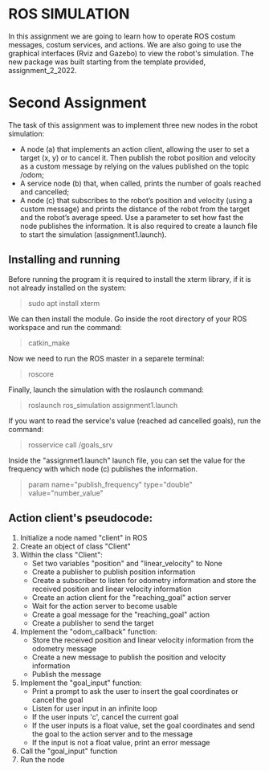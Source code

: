 ROS SIMULATION
===================

In this assignment we are going to learn how to operate ROS costum messages, costum services, and actions. We are also going to use the graphical interfaces (Rviz and Gazebo) to view the robot's simulation. The new package was built starting from the template provided, assignment_2_2022.

Second Assignment
===================
The task of this assignment was to implement three new nodes in the robot simulation:

* A node (a) that implements an action client, allowing the user to set a target (x, y) or to cancel it. Then publish the robot position and velocity as a custom message by relying on the values published on the topic /odom;
* A service node (b) that, when called, prints the number of goals reached and cancelled;
* A node (c) that subscribes to the robot’s position and velocity (using a custom message) and prints the distance of the robot from the target and the robot’s average speed. Use a parameter to set how fast the node publishes the information.
It is also required to create a launch file to start the simulation (assignment1.launch).

Installing and running
-----------------------

Before running the program it is required to install the xterm library, if it is not already installed on the system:

> sudo apt install xterm

We can then install the module. Go inside the root directory of your ROS workspace and run the command:

> catkin_make

Now we need to run the ROS master in a separete terminal:

> roscore

Finally, launch the simulation with the roslaunch command:

> roslaunch ros_simulation assignment1.launch

If you want to read the service's value (reached ad cancelled goals), run the command:

> rosservice call /goals_srv

Inside the "assignmet1.launch" launch file, you can set the value for the frequency with which node (c) publishes the information.

> param name="publish_frequency" type="double" value="number_value" 

Action client's pseudocode:
----------------------------

1. Initialize a node named "client" in ROS
2. Create an object of class "Client"
3. Within the class "Client":
   - Set two variables "position" and "linear_velocity" to None
   - Create a publisher to publish position information
   - Create a subscriber to listen for odometry information and store the received position and linear velocity information
   - Create an action client for the "reaching_goal" action server
   - Wait for the action server to become usable
   - Create a goal message for the "reaching_goal" action
   - Create a publisher to send the target
4. Implement the "odom_callback" function:
   - Store the received position and linear velocity information from the odometry message
   - Create a new message to publish the position and velocity information
   - Publish the message
5. Implement the "goal_input" function:
   - Print a prompt to ask the user to insert the goal coordinates or cancel the goal
   - Listen for user input in an infinite loop
   - If the user inputs 'c', cancel the current goal
   - If the user inputs is a float value, set the goal coordinates and send the goal to the action server and to the message
   - If the input is not a float value, print an error message
6. Call the "goal_input" function
7. Run the node

